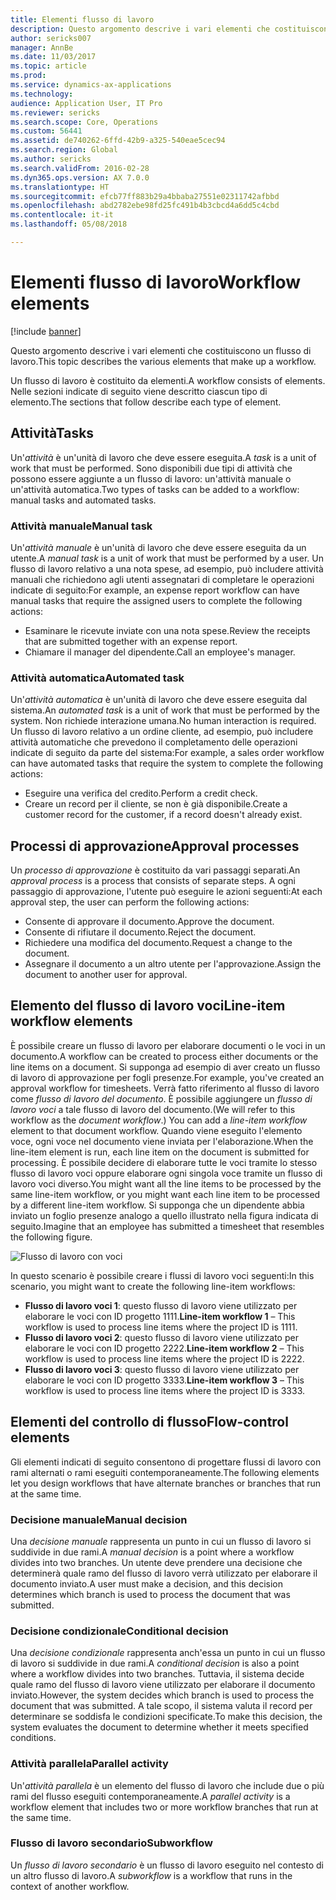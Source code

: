 ```yaml
---
title: Elementi flusso di lavoro
description: Questo argomento descrive i vari elementi che costituiscono un flusso di lavoro.
author: sericks007
manager: AnnBe
ms.date: 11/03/2017
ms.topic: article
ms.prod: 
ms.service: dynamics-ax-applications
ms.technology: 
audience: Application User, IT Pro
ms.reviewer: sericks
ms.search.scope: Core, Operations
ms.custom: 56441
ms.assetid: de740262-6ffd-42b9-a325-540eae5cec94
ms.search.region: Global
ms.author: sericks
ms.search.validFrom: 2016-02-28
ms.dyn365.ops.version: AX 7.0.0
ms.translationtype: HT
ms.sourcegitcommit: efcb77ff883b29a4bbaba27551e02311742afbbd
ms.openlocfilehash: abd2782ebe98fd25fc491b4b3cbcd4a6dd5c4cbd
ms.contentlocale: it-it
ms.lasthandoff: 05/08/2018

---
```


# <a name="workflow-elements"></a><span data-ttu-id="8415e-103">Elementi flusso di lavoro</span><span class="sxs-lookup"><span data-stu-id="8415e-103">Workflow elements</span></span>

[!include [banner](../includes/banner.md)]

<span data-ttu-id="8415e-104">Questo argomento descrive i vari elementi che costituiscono un flusso di lavoro.</span><span class="sxs-lookup"><span data-stu-id="8415e-104">This topic describes the various elements that make up a workflow.</span></span>

<span data-ttu-id="8415e-105">Un flusso di lavoro è costituito da elementi.</span><span class="sxs-lookup"><span data-stu-id="8415e-105">A workflow consists of elements.</span></span> <span data-ttu-id="8415e-106">Nelle sezioni indicate di seguito viene descritto ciascun tipo di elemento.</span><span class="sxs-lookup"><span data-stu-id="8415e-106">The sections that follow describe each type of element.</span></span>

## <a name="tasks"></a><span data-ttu-id="8415e-107">Attività</span><span class="sxs-lookup"><span data-stu-id="8415e-107">Tasks</span></span>
<span data-ttu-id="8415e-108">Un'*attività* è un'unità di lavoro che deve essere eseguita.</span><span class="sxs-lookup"><span data-stu-id="8415e-108">A *task* is a unit of work that must be performed.</span></span> <span data-ttu-id="8415e-109">Sono disponibili due tipi di attività che possono essere aggiunte a un flusso di lavoro: un'attività manuale o un'attività automatica.</span><span class="sxs-lookup"><span data-stu-id="8415e-109">Two types of tasks can be added to a workflow: manual tasks and automated tasks.</span></span>

### <a name="manual-task"></a><span data-ttu-id="8415e-110">Attività manuale</span><span class="sxs-lookup"><span data-stu-id="8415e-110">Manual task</span></span>

<span data-ttu-id="8415e-111">Un'*attività manuale* è un'unità di lavoro che deve essere eseguita da un utente.</span><span class="sxs-lookup"><span data-stu-id="8415e-111">A *manual task* is a unit of work that must be performed by a user.</span></span> <span data-ttu-id="8415e-112">Un flusso di lavoro relativo a una nota spese, ad esempio, può includere attività manuali che richiedono agli utenti assegnatari di completare le operazioni indicate di seguito:</span><span class="sxs-lookup"><span data-stu-id="8415e-112">For example, an expense report workflow can have manual tasks that require the assigned users to complete the following actions:</span></span>

-   <span data-ttu-id="8415e-113">Esaminare le ricevute inviate con una nota spese.</span><span class="sxs-lookup"><span data-stu-id="8415e-113">Review the receipts that are submitted together with an expense report.</span></span>
-   <span data-ttu-id="8415e-114">Chiamare il manager del dipendente.</span><span class="sxs-lookup"><span data-stu-id="8415e-114">Call an employee's manager.</span></span>

### <a name="automated-task"></a><span data-ttu-id="8415e-115">Attività automatica</span><span class="sxs-lookup"><span data-stu-id="8415e-115">Automated task</span></span>

<span data-ttu-id="8415e-116">Un'*attività automatica* è un'unità di lavoro che deve essere eseguita dal sistema.</span><span class="sxs-lookup"><span data-stu-id="8415e-116">An *automated task* is a unit of work that must be performed by the system.</span></span> <span data-ttu-id="8415e-117">Non richiede interazione umana.</span><span class="sxs-lookup"><span data-stu-id="8415e-117">No human interaction is required.</span></span> <span data-ttu-id="8415e-118">Un flusso di lavoro relativo a un ordine cliente, ad esempio, può includere attività automatiche che prevedono il completamento delle operazioni indicate di seguito da parte del sistema:</span><span class="sxs-lookup"><span data-stu-id="8415e-118">For example, a sales order workflow can have automated tasks that require the system to complete the following actions:</span></span>

-   <span data-ttu-id="8415e-119">Eseguire una verifica del credito.</span><span class="sxs-lookup"><span data-stu-id="8415e-119">Perform a credit check.</span></span>
-   <span data-ttu-id="8415e-120">Creare un record per il cliente, se non è già disponibile.</span><span class="sxs-lookup"><span data-stu-id="8415e-120">Create a customer record for the customer, if a record doesn't already exist.</span></span>

## <a name="approval-processes"></a><span data-ttu-id="8415e-121">Processi di approvazione</span><span class="sxs-lookup"><span data-stu-id="8415e-121">Approval processes</span></span>
<span data-ttu-id="8415e-122">Un *processo di approvazione* è costituito da vari passaggi separati.</span><span class="sxs-lookup"><span data-stu-id="8415e-122">An *approval process* is a process that consists of separate steps.</span></span> <span data-ttu-id="8415e-123">A ogni passaggio di approvazione, l'utente può eseguire le azioni seguenti:</span><span class="sxs-lookup"><span data-stu-id="8415e-123">At each approval step, the user can perform the following actions:</span></span>

-   <span data-ttu-id="8415e-124">Consente di approvare il documento.</span><span class="sxs-lookup"><span data-stu-id="8415e-124">Approve the document.</span></span>
-   <span data-ttu-id="8415e-125">Consente di rifiutare il documento.</span><span class="sxs-lookup"><span data-stu-id="8415e-125">Reject the document.</span></span>
-   <span data-ttu-id="8415e-126">Richiedere una modifica del documento.</span><span class="sxs-lookup"><span data-stu-id="8415e-126">Request a change to the document.</span></span>
-   <span data-ttu-id="8415e-127">Assegnare il documento a un altro utente per l'approvazione.</span><span class="sxs-lookup"><span data-stu-id="8415e-127">Assign the document to another user for approval.</span></span>

## <a name="line-item-workflow-elements"></a><span data-ttu-id="8415e-128">Elemento del flusso di lavoro voci</span><span class="sxs-lookup"><span data-stu-id="8415e-128">Line-item workflow elements</span></span>
<span data-ttu-id="8415e-129">È possibile creare un flusso di lavoro per elaborare documenti o le voci in un documento.</span><span class="sxs-lookup"><span data-stu-id="8415e-129">A workflow can be created to process either documents or the line items on a document.</span></span> <span data-ttu-id="8415e-130">Si supponga ad esempio di aver creato un flusso di lavoro di approvazione per fogli presenze.</span><span class="sxs-lookup"><span data-stu-id="8415e-130">For example, you've created an approval workflow for timesheets.</span></span> <span data-ttu-id="8415e-131">Verrà fatto riferimento al flusso di lavoro come *flusso di lavoro del documento*. È possibile aggiungere un *flusso di lavoro voci* a tale flusso di lavoro del documento.</span><span class="sxs-lookup"><span data-stu-id="8415e-131">(We will refer to this workflow as the *document workflow*.) You can add a *line-item workflow* element to that document workflow.</span></span> <span data-ttu-id="8415e-132">Quando viene eseguito l'elemento voce, ogni voce nel documento viene inviata per l'elaborazione.</span><span class="sxs-lookup"><span data-stu-id="8415e-132">When the line-item element is run, each line item on the document is submitted for processing.</span></span> <span data-ttu-id="8415e-133">È possibile decidere di elaborare tutte le voci tramite lo stesso flusso di lavoro voci oppure elaborare ogni singola voce tramite un flusso di lavoro voci diverso.</span><span class="sxs-lookup"><span data-stu-id="8415e-133">You might want all the line items to be processed by the same line-item workflow, or you might want each line item to be processed by a different line-item workflow.</span></span> <span data-ttu-id="8415e-134">Si supponga che un dipendente abbia inviato un foglio presenze analogo a quello illustrato nella figura indicata di seguito.</span><span class="sxs-lookup"><span data-stu-id="8415e-134">Imagine that an employee has submitted a timesheet that resembles the following figure.</span></span>

![Flusso di lavoro con voci](./media/workflow_lineitemworkflow.gif) 

<span data-ttu-id="8415e-136">In questo scenario è possibile creare i flussi di lavoro voci seguenti:</span><span class="sxs-lookup"><span data-stu-id="8415e-136">In this scenario, you might want to create the following line-item workflows:</span></span>

-   <span data-ttu-id="8415e-137">**Flusso di lavoro voci 1**: questo flusso di lavoro viene utilizzato per elaborare le voci con ID progetto 1111.</span><span class="sxs-lookup"><span data-stu-id="8415e-137">**Line-item workflow 1** – This workflow is used to process line items where the project ID is 1111.</span></span>
-   <span data-ttu-id="8415e-138">**Flusso di lavoro voci 2**: questo flusso di lavoro viene utilizzato per elaborare le voci con ID progetto 2222.</span><span class="sxs-lookup"><span data-stu-id="8415e-138">**Line-item workflow 2** – This workflow is used to process line items where the project ID is 2222.</span></span>
-   <span data-ttu-id="8415e-139">**Flusso di lavoro voci 3**: questo flusso di lavoro viene utilizzato per elaborare le voci con ID progetto 3333.</span><span class="sxs-lookup"><span data-stu-id="8415e-139">**Line-item workflow 3** – This workflow is used to process line items where the project ID is 3333.</span></span>

## <a name="flow-control-elements"></a><span data-ttu-id="8415e-140">Elementi del controllo di flusso</span><span class="sxs-lookup"><span data-stu-id="8415e-140">Flow-control elements</span></span>
<span data-ttu-id="8415e-141">Gli elementi indicati di seguito consentono di progettare flussi di lavoro con rami alternati o rami eseguiti contemporaneamente.</span><span class="sxs-lookup"><span data-stu-id="8415e-141">The following elements let you design workflows that have alternate branches or branches that run at the same time.</span></span>

### <a name="manual-decision"></a><span data-ttu-id="8415e-142">Decisione manuale</span><span class="sxs-lookup"><span data-stu-id="8415e-142">Manual decision</span></span>

<span data-ttu-id="8415e-143">Una *decisione manuale* rappresenta un punto in cui un flusso di lavoro si suddivide in due rami.</span><span class="sxs-lookup"><span data-stu-id="8415e-143">A *manual decision* is a point where a workflow divides into two branches.</span></span> <span data-ttu-id="8415e-144">Un utente deve prendere una decisione che determinerà quale ramo del flusso di lavoro verrà utilizzato per elaborare il documento inviato.</span><span class="sxs-lookup"><span data-stu-id="8415e-144">A user must make a decision, and this decision determines which branch is used to process the document that was submitted.</span></span>

### <a name="conditional-decision"></a><span data-ttu-id="8415e-145">Decisione condizionale</span><span class="sxs-lookup"><span data-stu-id="8415e-145">Conditional decision</span></span>

<span data-ttu-id="8415e-146">Una *decisione condizionale* rappresenta anch'essa un punto in cui un flusso di lavoro si suddivide in due rami.</span><span class="sxs-lookup"><span data-stu-id="8415e-146">A *conditional decision* is also a point where a workflow divides into two branches.</span></span> <span data-ttu-id="8415e-147">Tuttavia, il sistema decide quale ramo del flusso di lavoro viene utilizzato per elaborare il documento inviato.</span><span class="sxs-lookup"><span data-stu-id="8415e-147">However, the system decides which branch is used to process the document that was submitted.</span></span> <span data-ttu-id="8415e-148">A tale scopo, il sistema valuta il record per determinare se soddisfa le condizioni specificate.</span><span class="sxs-lookup"><span data-stu-id="8415e-148">To make this decision, the system evaluates the document to determine whether it meets specified conditions.</span></span>

### <a name="parallel-activity"></a><span data-ttu-id="8415e-149">Attività parallela</span><span class="sxs-lookup"><span data-stu-id="8415e-149">Parallel activity</span></span>

<span data-ttu-id="8415e-150">Un'*attività parallela* è un elemento del flusso di lavoro che include due o più rami del flusso eseguiti contemporaneamente.</span><span class="sxs-lookup"><span data-stu-id="8415e-150">A *parallel activity* is a workflow element that includes two or more workflow branches that run at the same time.</span></span>

### <a name="subworkflow"></a><span data-ttu-id="8415e-151">Flusso di lavoro secondario</span><span class="sxs-lookup"><span data-stu-id="8415e-151">Subworkflow</span></span>

<span data-ttu-id="8415e-152">Un *flusso di lavoro secondario* è un flusso di lavoro eseguito nel contesto di un altro flusso di lavoro.</span><span class="sxs-lookup"><span data-stu-id="8415e-152">A *subworkflow* is a workflow that runs in the context of another workflow.</span></span>




